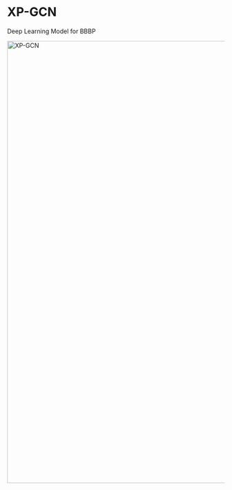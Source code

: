 # XP-GCN
Deep Learning Model for BBBP


<img width="1024" height="1024" alt="XP-GCN" src="https://github.com/user-attachments/assets/ed2a9007-96fc-495e-9adc-6fe7448394ee" />
